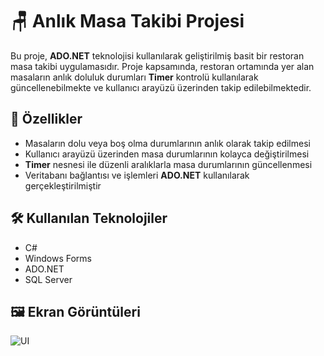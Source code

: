 
# 🪑 Anlık Masa Takibi Projesi

Bu proje, **ADO.NET** teknolojisi kullanılarak geliştirilmiş basit bir restoran masa takibi uygulamasıdır. Proje kapsamında, restoran ortamında yer alan masaların anlık doluluk durumları **Timer** kontrolü kullanılarak güncellenebilmekte ve kullanıcı arayüzü üzerinden takip edilebilmektedir.


## 🚀 Özellikler

- Masaların dolu veya boş olma durumlarının anlık olarak takip edilmesi
- Kullanıcı arayüzü üzerinden masa durumlarının kolayca değiştirilmesi
- **Timer** nesnesi ile düzenli aralıklarla masa durumlarının güncellenmesi
- Veritabanı bağlantısı ve işlemleri **ADO.NET** kullanılarak gerçekleştirilmiştir


## 🛠️ Kullanılan Teknolojiler

- C#
- Windows Forms
- ADO.NET
- SQL Server


## 🖼️ Ekran Görüntüleri

![UI](https://github.com/user-attachments/assets/ef5e4d37-f81c-41f7-9e24-43d8d746088f)



